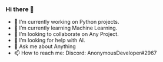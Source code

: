 ### Hi there 👋

- 🔭 I’m currently working on Python projects.
- 🌱 I’m currently learning Machine Learning.
- 👯 I’m looking to collaborate on Any Project.
- 🤔 I’m looking for help with AI.
- 💬 Ask me about Anything 
- 📫 How to reach me: Discord: AnonymousDeveloper#2967

